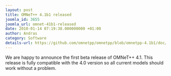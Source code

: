 ```yaml
---
layout: post
title: OMNeT++ 4.1b1 released
joomla_id: 3655
joomla_url: omnet-41b1-released
date: 2010-01-14 07:19:38.000000000 +01:00
author: Andras
category: Software
details-url: https://github.com/omnetpp/omnetpp/blob/omnetpp-4.1b1/doc/WhatsNew
---
```

We are happy to announce the first beta release of OMNeT++ 4.1. This release is
fully compatible with the 4.0 version so all current models should work without
a problem.